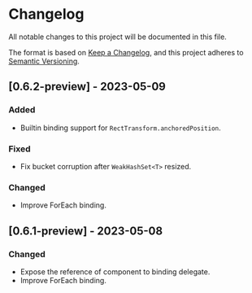 # Changelog

All notable changes to this project will be documented in this file.

The format is based on [Keep a Changelog](https://keepachangelog.com/en/1.0.0/),
and this project adheres to [Semantic Versioning](https://semver.org/spec/v2.0.0.html).

## [0.6.2-preview] - 2023-05-09

### Added

- Builtin binding support for `RectTransform.anchoredPosition`.

### Fixed

- Fix bucket corruption after `WeakHashSet<T>` resized.

### Changed

- Improve ForEach binding.

## [0.6.1-preview] - 2023-05-08

### Changed

- Expose the reference of component to binding delegate.
- Improve ForEach binding.